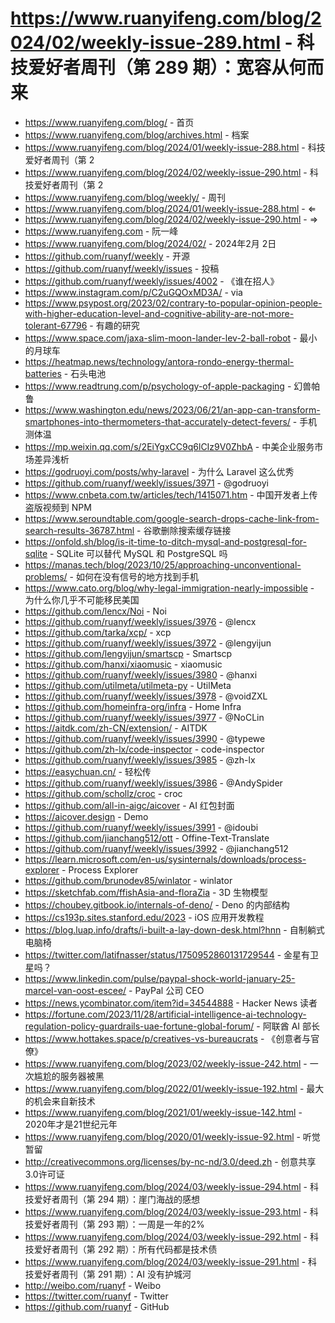 # https://www.ruanyifeng.com/blog/2024/02/weekly-issue-289.html - 科技爱好者周刊（第 289 期）：宽容从何而来

- https://www.ruanyifeng.com/blog/ - 首页
- https://www.ruanyifeng.com/blog/archives.html - 档案
- https://www.ruanyifeng.com/blog/2024/01/weekly-issue-288.html - 科技爱好者周刊（第 2
- https://www.ruanyifeng.com/blog/2024/02/weekly-issue-290.html - 科技爱好者周刊（第 2
- https://www.ruanyifeng.com/blog/weekly/ - 周刊
- https://www.ruanyifeng.com/blog/2024/01/weekly-issue-288.html - ⇐
- https://www.ruanyifeng.com/blog/2024/02/weekly-issue-290.html - ⇒
- https://www.ruanyifeng.com - 阮一峰
- https://www.ruanyifeng.com/blog/2024/02/ - 2024年2月 2日
- https://github.com/ruanyf/weekly - 开源
- https://github.com/ruanyf/weekly/issues - 投稿
- https://github.com/ruanyf/weekly/issues/4002 - 《谁在招人》
- https://www.instagram.com/p/C2uGQOxMD3A/ - via
- https://www.psypost.org/2023/02/contrary-to-popular-opinion-people-with-higher-education-level-and-cognitive-ability-are-not-more-tolerant-67796 - 有趣的研究
- https://www.space.com/jaxa-slim-moon-lander-lev-2-ball-robot - 最小的月球车
- https://heatmap.news/technology/antora-rondo-energy-thermal-batteries - 石头电池
- https://www.readtrung.com/p/psychology-of-apple-packaging - 幻兽帕鲁
- https://www.washington.edu/news/2023/06/21/an-app-can-transform-smartphones-into-thermometers-that-accurately-detect-fevers/ - 手机测体温
- https://mp.weixin.qq.com/s/2EiYgxCC9q6lCIz9V0ZhbA - 中美企业服务市场差异浅析
- https://godruoyi.com/posts/why-laravel - 为什么 Laravel 这么优秀
- https://github.com/ruanyf/weekly/issues/3971 - @godruoyi
- https://www.cnbeta.com.tw/articles/tech/1415071.htm - 中国开发者上传盗版视频到 NPM
- https://www.seroundtable.com/google-search-drops-cache-link-from-search-results-36787.html - 谷歌删除搜索缓存链接
- https://onfold.sh/blog/is-it-time-to-ditch-mysql-and-postgresql-for-sqlite - SQLite 可以替代 MySQL 和 PostgreSQL 吗
- https://manas.tech/blog/2023/10/25/approaching-unconventional-problems/ - 如何在没有信号的地方找到手机
- https://www.cato.org/blog/why-legal-immigration-nearly-impossible - 为什么你几乎不可能移民美国
- https://github.com/lencx/Noi - Noi
- https://github.com/ruanyf/weekly/issues/3976 - @lencx
- https://github.com/tarka/xcp/ - xcp
- https://github.com/ruanyf/weekly/issues/3972 - @lengyijun
- https://github.com/lengyijun/smartscp - Smartscp
- https://github.com/hanxi/xiaomusic - xiaomusic
- https://github.com/ruanyf/weekly/issues/3980 - @hanxi
- https://github.com/utilmeta/utilmeta-py - UtilMeta
- https://github.com/ruanyf/weekly/issues/3978 - @voidZXL
- https://github.com/homeinfra-org/infra - Home Infra
- https://github.com/ruanyf/weekly/issues/3977 - @NoCLin
- https://aitdk.com/zh-CN/extension/ - AITDK
- https://github.com/ruanyf/weekly/issues/3990 - @typewe
- https://github.com/zh-lx/code-inspector - code-inspector
- https://github.com/ruanyf/weekly/issues/3985 - @zh-lx
- https://easychuan.cn/ - 轻松传
- https://github.com/ruanyf/weekly/issues/3986 - @AndySpider
- https://github.com/schollz/croc - croc
- https://github.com/all-in-aigc/aicover - AI 红包封面
- https://aicover.design - Demo
- https://github.com/ruanyf/weekly/issues/3991 - @idoubi
- https://github.com/jianchang512/ott - Offine-Text-Translate
- https://github.com/ruanyf/weekly/issues/3992 - @jianchang512
- https://learn.microsoft.com/en-us/sysinternals/downloads/process-explorer - Process Explorer
- https://github.com/brunodev85/winlator - winlator
- https://sketchfab.com/ffishAsia-and-floraZia - 3D 生物模型
- https://choubey.gitbook.io/internals-of-deno/ - Deno 的内部结构
- https://cs193p.sites.stanford.edu/2023 - iOS 应用开发教程
- https://blog.luap.info/drafts/i-built-a-lay-down-desk.html?hnn - 自制躺式电脑椅
- https://twitter.com/latifnasser/status/1750952860131729544 - 金星有卫星吗？
- https://www.linkedin.com/pulse/paypal-shock-world-january-25-marcel-van-oost-escee/ - PayPal 公司 CEO
- https://news.ycombinator.com/item?id=34544888 - Hacker News 读者
- https://fortune.com/2023/11/28/artificial-intelligence-ai-technology-regulation-policy-guardrails-uae-fortune-global-forum/ - 阿联酋 AI 部长
- https://www.hottakes.space/p/creatives-vs-bureaucrats - 《创意者与官僚》
- https://www.ruanyifeng.com/blog/2023/02/weekly-issue-242.html - 一次尴尬的服务器被黑
- https://www.ruanyifeng.com/blog/2022/01/weekly-issue-192.html - 最大的机会来自新技术
- https://www.ruanyifeng.com/blog/2021/01/weekly-issue-142.html - 2020年才是21世纪元年
- https://www.ruanyifeng.com/blog/2020/01/weekly-issue-92.html - 听觉暂留
- http://creativecommons.org/licenses/by-nc-nd/3.0/deed.zh - 创意共享3.0许可证
- https://www.ruanyifeng.com/blog/2024/03/weekly-issue-294.html - 科技爱好者周刊（第 294 期）：崖门海战的感想
- https://www.ruanyifeng.com/blog/2024/03/weekly-issue-293.html - 科技爱好者周刊（第 293 期）：一周是一年的2%
- https://www.ruanyifeng.com/blog/2024/03/weekly-issue-292.html - 科技爱好者周刊（第 292 期）：所有代码都是技术债
- https://www.ruanyifeng.com/blog/2024/03/weekly-issue-291.html - 科技爱好者周刊（第 291 期）：AI 没有护城河
- http://weibo.com/ruanyf - Weibo
- https://twitter.com/ruanyf - Twitter
- https://github.com/ruanyf - GitHub